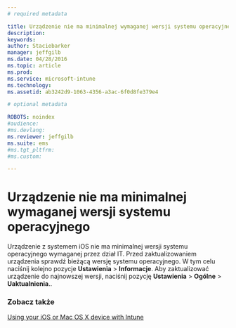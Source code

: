 ```yaml
---
# required metadata

title: Urządzenie nie ma minimalnej wymaganej wersji systemu operacyjnego | Microsoft Intune
description:
keywords:
author: Staciebarker
manager: jeffgilb
ms.date: 04/28/2016
ms.topic: article
ms.prod:
ms.service: microsoft-intune
ms.technology:
ms.assetid: ab3242d9-1063-4356-a3ac-6f0d8fe379e4

# optional metadata

ROBOTS: noindex
#audience:
#ms.devlang:
ms.reviewer: jeffgilb
ms.suite: ems
#ms.tgt_pltfrm:
#ms.custom:

---
```



# Urządzenie nie ma minimalnej wymaganej wersji systemu operacyjnego

Urządzenie z systemem iOS nie ma minimalnej wersji systemu operacyjnego wymaganej przez dział IT.  Przed zaktualizowaniem urządzenia sprawdź bieżącą wersję systemu operacyjnego. W tym celu naciśnij kolejno pozycje **Ustawienia** &gt; **Informacje**. Aby zaktualizować urządzenie do najnowszej wersji, naciśnij pozycję **Ustawienia** &gt; **Ogólne** &gt; **Uaktualnienia**..

### Zobacz także
[Using your iOS or Mac OS X device with Intune](using-your-ios-or-mac-os-x-device-with-intune.md)

<!--HONumber=May16_HO1-->


